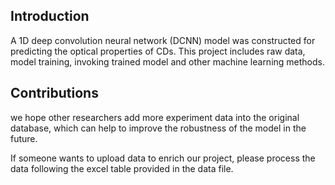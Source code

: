 ## Introduction

A 1D deep convolution neural network (DCNN) model  was constructed for predicting the optical properties of CDs. This project includes raw data, model training, invoking trained model and other machine learning methods.

## Contributions

we hope other researchers add more experiment data into the original database, which can help to improve the robustness of the model in the future.

If someone wants to upload data to enrich our project, please process the data following the excel table provided in the data file.
